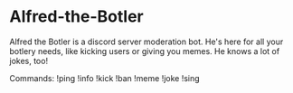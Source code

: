 # Alfred-the-Botler
Alfred the Botler is a discord server moderation bot. He's here for all your botlery needs, like kicking users or giving you memes. He knows a lot of jokes, too!

Commands:
!ping
!info
!kick
!ban
!meme
!joke
!sing